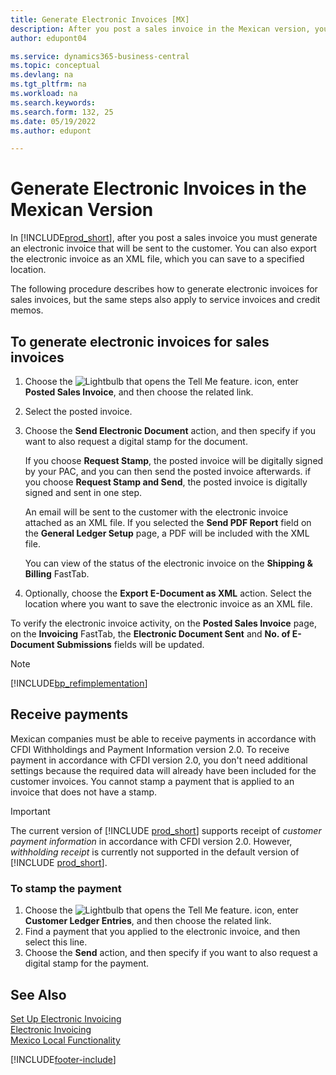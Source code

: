 ```yaml
---
title: Generate Electronic Invoices [MX]
description: After you post a sales invoice in the Mexican version, you must generate an electronic invoice that will be sent to the customer.
author: edupont04

ms.service: dynamics365-business-central
ms.topic: conceptual
ms.devlang: na
ms.tgt_pltfrm: na
ms.workload: na
ms.search.keywords:
ms.search.form: 132, 25
ms.date: 05/19/2022
ms.author: edupont

---
```

# Generate Electronic Invoices in the Mexican Version

In [!INCLUDE[prod_short](../../includes/prod_short.md)], after you post a sales invoice you must generate an electronic invoice that will be sent to the customer. You can also export the electronic invoice as an XML file, which you can save to a specified location.  

The following procedure describes how to generate electronic invoices for sales invoices, but the same steps also apply to service invoices and credit memos.  

## To generate electronic invoices for sales invoices  

1. Choose the ![Lightbulb that opens the Tell Me feature.](../../media/ui-search/search_small.png "Tell me what you want to do") icon, enter **Posted Sales Invoice**, and then choose the related link.  
2. Select the posted invoice.  
3. Choose the **Send Electronic Document** action, and then specify if you want to also request a digital stamp for the document.  

    If you choose **Request Stamp**, the posted invoice will be digitally signed by your PAC, and you can then send the posted invoice afterwards. if you choose **Request Stamp and Send**, the posted invoice is digitally signed and sent in one step.

    An email will be sent to the customer with the electronic invoice attached as an XML file. If you selected the **Send PDF Report** field on the **General Ledger Setup** page, a PDF will be included with the XML file.  

    You can view of the status of the electronic invoice on the **Shipping & Billing** FastTab.
4. Optionally, choose the **Export E-Document as XML** action. Select the location where you want to save the electronic invoice as an XML file.  

To verify the electronic invoice activity, on the **Posted Sales Invoice** page, on the **Invoicing** FastTab, the **Electronic Document Sent** and **No. of E-Document Submissions** fields will be updated.  

> [!NOTE]  
> [!INCLUDE[bp_refimplementation](../../includes/bp_refimplementation.md)]  

## Receive payments

Mexican companies must be able to receive payments in accordance with CFDI Withholdings and Payment Information version 2.0. To receive payment in accordance with CFDI version 2.0, you don't need additional settings because the required data will already have been included for the customer invoices. You cannot stamp a payment that is applied to an invoice that does not have a stamp.

> [!IMPORTANT]  
> The current version of [!INCLUDE [prod_short](../../includes/prod_short.md)] supports receipt of *customer payment information* in accordance with CFDI version 2.0. However, *withholding receipt* is currently not supported in the default version of [!INCLUDE [prod_short](../../includes/prod_short.md)].  

### To stamp the payment  

1. Choose the ![Lightbulb that opens the Tell Me feature.](../../media/ui-search/search_small.png "Tell me what you want to do") icon, enter **Customer Ledger Entries**, and then choose the related link.  
2. Find a payment that you applied to the electronic invoice, and then select this line.
3. Choose the **Send** action, and then specify if you want to also request a digital stamp for the payment.

## See Also

[Set Up Electronic Invoicing](how-to-set-up-electronic-invoicing.md)  
[Electronic Invoicing](electronic-invoicing.md)  
[Mexico Local Functionality](mexico-local-functionality.md)  


[!INCLUDE[footer-include](../../includes/footer-banner.md)]

